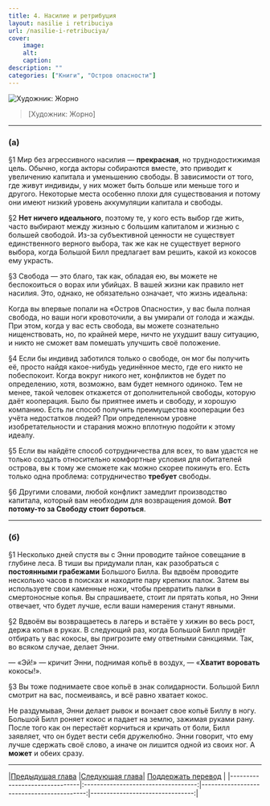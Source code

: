 ```yaml
---
title: 4. Насилие и ретрибуция
layout: nasilie i retribuciya
url: /nasilie-i-retribuciya/
cover:
    image:
    alt: 
    caption: 
description: ""
categories: ["Книги", "Остров опасности"]
---
```


![Художник: Жорно](/img/books/antologiya-anarho-kapitalizma/3.jpg "")
>[Художник: Жорно]

-----

### <h3>(а)</h3>


§1 Мир без агрессивного насилия — **прекрасная**, но труднодостижимая цель. Обычно, когда акторы собираются вместе, это приводит к увеличению капитала и уменьшению свободы. В зависимости от того, где живут индивиды, у них может быть больше или меньше того и другого. Некоторые места особенно плохи для существования и потому они имеют низкий уровень аккумуляции капитала и свободы.

§2 **Нет ничего идеального**, поэтому те, у кого есть выбор где жить, часто выбирают между жизнью с большим капиталом и жизнью с большей свободой. Из-за субъективной ценности не существует единственного верного выбора, так же как не существует верного выбора, когда Большой Билл предлагает вам решить, какой из кокосов ему украсть.

§3 Свобода — это благо, так как, обладая ею, вы можете не беспокоиться о ворах или убийцах. В вашей жизни как правило нет насилия. Это, однако, не обязательно означает, что жизнь идеальна:

Когда вы впервые попали на «Остров Опасности», у вас была полная свобода, но ваши ноги кровоточили, а вы умирали от голода и жажды. При этом, когда у вас есть свобода, вы можете сознательно нищенствовать, но, по крайней мере, ничто не ухудшит вашу ситуацию, и никто не сможет вам помешать улучшить своё положение.

§4 Если бы индивид заботился только о свободе, он мог бы получить её, просто найдя какое-нибудь уединённое место, где его никто не побеспокоит. Когда вокруг никого нет, конфликтов не будет по определению, хотя, возможно, вам будет немного одиноко. Тем не менее, такой человек откажется от дополнительной свободы, которую даёт кооперация. Было бы приятнее иметь и свободу, и хорошую компанию. Есть ли способ получить преимущества кооперации без учёта недостатков людей? При определенном уровне изобретательности и старания можно вплотную подойти к этому идеалу.

§5 Если вы найдёте способ сотрудничества для всех, то вам удастся не только создать относительно комфортные условия для обитателей острова, вы к тому же сможете как можно скорее покинуть его. Есть только одна проблема: сотрудничество **требует** свободы.

§6 Другими словами, любой конфликт замедлит производство капитала, который вам необходим для возвращения домой. **Вот потому-то за Свободу стоит бороться**.

-----

### <h3>(б)</h3>

§1 Несколько дней спустя вы с Энни проводите тайное совещание в глубине леса. В тиши вы придумали план, как разобраться с **постоянными грабежами** Большого Билла. Вы вдвоём проводите несколько часов в поисках и находите пару крепких палок. Затем вы используете свои каменные ножи, чтобы превратить палки в смертоносные копья. Вы спрашиваете, стоит ли прятать копья, но Энни отвечает, что будет лучше, если ваши намерения станут явными.

§2 Вдвоём вы возвращаетесь в лагерь и встаёте у хижин во весь рост, держа копья в руках. В следующий раз, когда Большой Билл придёт отбирать у вас кокосы, вы пригрозите ему ответными санкциями. Так, во всяком случае, делает Энни.

— «Эй!» — кричит Энни, поднимая копьё в воздух, — «**Хватит воровать** кокосы!».

§3 Вы тоже поднимаете свое копьё в знак солидарности. Большой Билл смотрит на вас, посмеиваясь, и всё равно хватает кокос.

Не раздумывая, Энни делает рывок и вонзает свое копьё Биллу в ногу. Большой Билл роняет кокос и падает на землю, зажимая руками рану. После того как он перестаёт корчиться и кричать от боли, Билл заявляет, что он будет вести себя дружелюбно. Энни говорит, что ему лучше сдержать своё слово, а иначе он лишится одной из своих ног. А **может** и обеих сразу.

-----

|[Предыдущая глава](/svoboda-ili-konfrontaciya/) |[Следующая глава](/denjgi-denjgi-denjgi/)| [Поддержать перевод](/0-ostrov-opasnosti/#h3поддержать-работуh3)    |
|-------------------------------|:-----------------------------------:|------------------------------------------:|--------------------------------:|